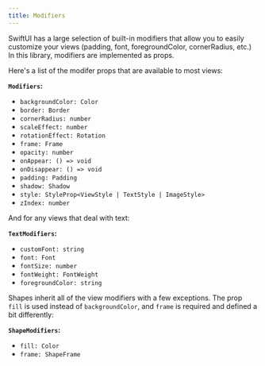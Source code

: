 ```yaml
---
title: Modifiers
---
```


SwiftUI has a large selection of built-in modifiers that allow you to easily customize your views (padding, font, foregroundColor, cornerRadius, etc.) In this library, modifiers are implemented as props.

Here's a list of the modifer props that are available to most views:

**`Modifiers`:**

- `backgroundColor: Color`
- `border: Border`
- `cornerRadius: number`
- `scaleEffect: number`
- `rotationEffect: Rotation`
- `frame: Frame`
- `opacity: number`
- `onAppear: () => void`
- `onDisappear: () => void`
- `padding: Padding`
- `shadow: Shadow`
- `style: StyleProp<ViewStyle | TextStyle | ImageStyle>`
- `zIndex: number`

And for any views that deal with text:

**`TextModifiers`:**

- `customFont: string`
- `font: Font`
- `fontSize: number`
- `fontWeight: FontWeight`
- `foregroundColor: string`

Shapes inherit all of the view modifiers with a few exceptions. The prop `fill` is used instead of `backgroundColor`, and `frame` is required and defined a bit differently:

**`ShapeModifiers`:**

- `fill: Color`
- `frame: ShapeFrame`
